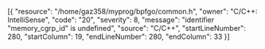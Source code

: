 [{
	"resource": "/home/gaz358/myprog/bpfgo/common.h",
	"owner": "C/C++: IntelliSense",
	"code": "20",
	"severity": 8,
	"message": "identifier \"memory_cgrp_id\" is undefined",
	"source": "C/C++",
	"startLineNumber": 280,
	"startColumn": 19,
	"endLineNumber": 280,
	"endColumn": 33
}]
